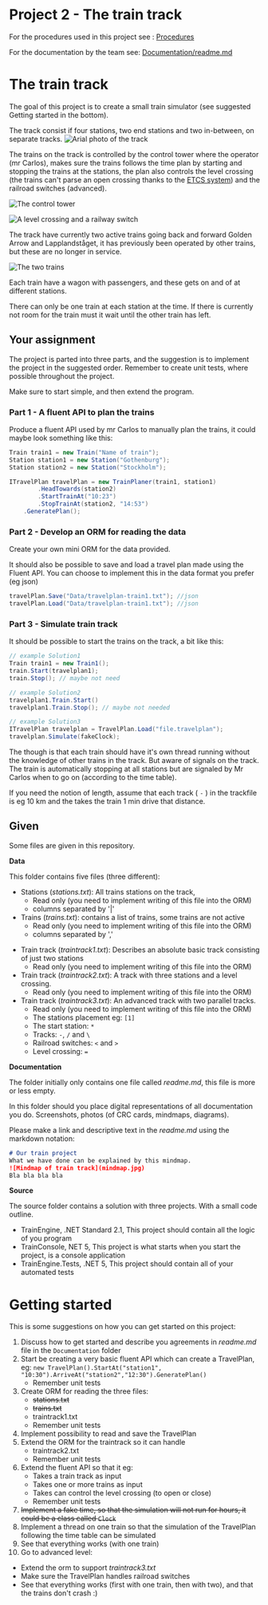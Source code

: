 # Project 2 - The train track

For the procedures used in this project see : [Procedures](Procedures.md)

For the documentation by the team see: [Documentation/readme.md](Documentation/readme.md)

# The train track

The goal of this project is to create a small train simulator (see suggested Getting started in the bottom).

The track consist if four stations, two end stations and two in-between, on separate tracks. ![Arial photo of the track](_assets/track.jpg)

The trains on the track is controlled by the control tower where the operator (mr Carlos), makes sure the trains follows the time plan by starting and stopping the trains at the stations, the plan also controls the level crossing (the trains can't parse an open crossing thanks to the [ETCS system](https://en.wikipedia.org/wiki/European_Train_Control_System)) and the railroad switches (advanced).

![The control tower](_assets/control.jpg)

![A level crossing and a railway switch](_assets/levelcrossingswitch.jpg)

The track have currently two active trains going back and forward Golden Arrow and Lapplandståget, it has previously been operated by other trains, but these are no longer in service. 

![The two trains](_assets/trains.jpg)

Each train have a wagon with passengers, and these gets on and of at different stations.

There can only be one train at each station at the time. If there is currently not room for the train must it wait until the other train has left.

## Your assignment

The project is parted into three parts, and the suggestion is to implement the project in the suggested order. Remember to create unit tests, where possible throughout the project.

Make sure to start simple, and then extend the program.

### Part 1 - A fluent API to plan the trains

Produce a fluent API used by mr Carlos to manually plan the trains, it could maybe look something like this:

```C#
Train train1 = new Train("Name of train");
Station station1 = new Station("Gothenburg");
Station station2 = new Station("Stockholm");

ITravelPlan travelPlan = new TrainPlaner(train1, station1)
        .HeadTowards(station2)
        .StartTrainAt("10:23")
        .StopTrainAt(station2, "14:53")
    .GeneratePlan();


```

### Part 2 - Develop an ORM for reading the data

Create your own mini ORM for the data provided. 

It should also be possible to save and load a travel plan made using the Fluent API. You can choose to implement this in the data format you prefer (eg json)

```csharp
travelPlan.Save("Data/travelplan-train1.txt"); //json
travelPlan.Load("Data/travelplan-train1.txt"); //json
```

### Part 3 - Simulate train track

It should be possible to start the trains on the track, a bit like this:

```c#
// example Solution1
Train train1 = new Train1();
train.Start(travelplan1);
train.Stop(); // maybe not need

// example Solution2
travelplan1.Train.Start()
travelplan1.Train.Stop(); // maybe not needed

// example Solution3
ITravelPlan travelplan = TravelPlan.Load("file.travelplan");
travelplan.Simulate(fakeClock);
```

The though is that each train should have it's own thread running without the knowledge of other trains in the track. But aware of signals on the track. The train is automatically stopping at all stations but are signaled by Mr Carlos when to go on (according to the time table). 

If you need the notion of length, assume that each track ( `-` )  in the trackfile is eg 10 km and the takes the train 1 min drive that distance.

## Given

Some files are given in this repository.

**Data**

This folder contains five files (three different):

* Stations (*stations.txt*): All trains stations on the track, 
  * Read only (you need to implement writing of this file into the ORM)
  * columns separated by '|'
* Trains (*trains.txt*): contains a list of trains, some trains are not active
  * Read only (you need to implement writing of this file into the ORM)
  * columns separated by ','
- Train track (*traintrack1.txt*): Describes an absolute basic track consisting of just two stations
  - Read only (you need to implement writing of this file into the ORM)
- Train track (*traintrack2.txt*): A track with three stations and a level crossing.
  - Read only (you need to implement writing of this file into the ORM)
- Train track (*traintrack3.txt*): An advanced track with two parallel tracks. 
  - Read only (you need to implement writing of this file into the ORM)
  - The stations placement eg: `[1]`
  - The start station: `*`
  - Tracks: `-`, `/` and `\`
  - Railroad switches: `<` and `>`
  - Level crossing: `=`

**Documentation**

The folder initially only contains one file called *readme.md*, this file is more or less empty.

In this folder should you place digital representations of all documentation you do. Screenshots, photos (of CRC cards, mindmaps, diagrams).

Please make a link and descriptive text in the *readme.md* using the markdown notation:

```markdown
# Our train project
What we have done can be explained by this mindmap.
![Mindmap of train track](mindmap.jpg)
Bla bla bla bla
```

**Source**

The source folder contains a solution with three projects. With a small code outline.

* TrainEngine, .NET Standard 2.1, This project should contain all the logic of you program
* TrainConsole, NET 5, This project is what starts when you start the project, is a console application
* TrainEngine.Tests, .NET 5, This project should contain all of your automated tests

# Getting started

This is some suggestions on how you can get started on this project:
1. Discuss how to get started and describe you agreements in *readme.md* file in the `Documentation` folder
2. Start be creating a very basic fluent API which can create a TravelPlan, eg: `new TravelPlan().StartAt("station1", "10:30").ArriveAt("station2","12:30").GeneratePlan()`
   * Remember unit tests
3. Create ORM for reading the three files:
   * ~~stations.txt~~
   * ~~trains.txt~~
   * traintrack1.txt
   * Remember unit tests
4. Implement possibility to read and save the TravelPlan
5. Extend the ORM for the traintrack so it can handle
   * traintrack2.txt
   * Remember unit tests
6. Extend the fluent API so that it eg:
   * Takes a train track as input
   * Takes one or more trains as input
   * Takes can control the level crossing (to open or close)
   * Remember unit tests
7. ~~Implement a fake time, so that the simulation will not run for hours, it could be a class called `Clock`~~
8. Implement a thread on one train so that the simulation of the TravelPlan following the time table can be simulated
9. See that everything works (with one train)
10. Go to advanced level: 
   * Extend the orm to support *traintrack3.txt*
   * Make sure the TravelPlan handles railroad switches
   * See that everything works (first with one train, then with two), and that the trains don't crash :)